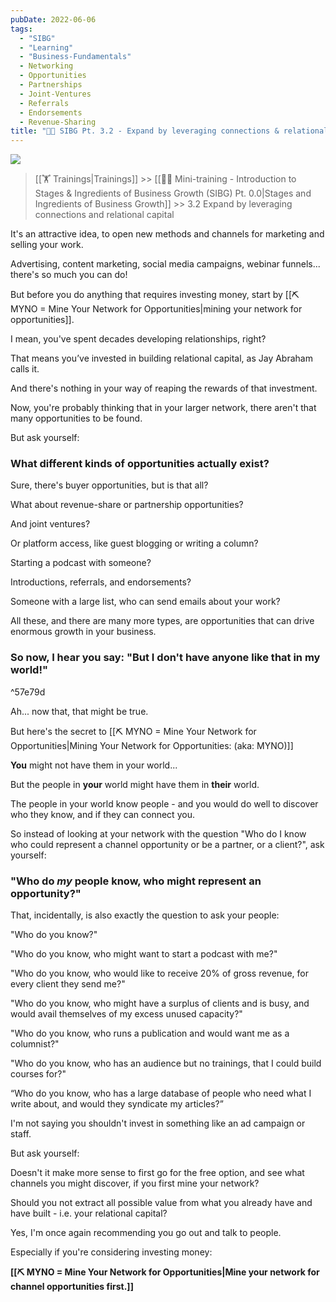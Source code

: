 ```yaml
---
pubDate: 2022-06-06
tags:
  - "SIBG"
  - "Learning"
  - "Business-Fundamentals"
  - Networking
  - Opportunities
  - Partnerships
  - Joint-Ventures
  - Referrals
  - Endorsements
  - Revenue-Sharing
title: "👨‍🎓 SIBG Pt. 3.2 - Expand by leveraging connections & relational capital"
---
```



![](Media/SalesFlowCoach.app_SIBG-3.2-Expand-by-leveraging-connections-and-relational-capital_MartinStellar.jpg)

> [[🏋️ Trainings|Trainings]] >> [[👨‍🎓 Mini-training - Introduction to Stages & Ingredients of Business Growth (SIBG) Pt. 0.0|Stages and Ingredients of Business Growth]] >> 3.2 Expand by leveraging connections and relational capital

It's an attractive idea, to open new methods and channels for marketing and selling your work.

Advertising, content marketing, social media campaigns, webinar funnels... there's so much you can do!

But before you do anything that requires investing money, start by [[⛏️ MYNO = Mine Your Network for Opportunities|mining your network for opportunities]].

I mean, you've spent decades developing relationships, right?

That means you’ve invested in building relational capital, as Jay Abraham calls it.

And there's nothing in your way of reaping the rewards of that investment.

Now, you're probably thinking that in your larger network, there aren't that many opportunities to be found.

But ask yourself:

### What different kinds of opportunities actually exist?

Sure, there's buyer opportunities, but is that all?

What about revenue-share or partnership opportunities?

And joint ventures?

Or platform access, like guest blogging or writing a column?

Starting a podcast with someone?

Introductions, referrals, and endorsements?

Someone with a large list, who can send emails about your work?

All these, and there are many more types, are opportunities that can drive enormous growth in your business.

### So now, I hear you say: "But I don't have anyone like that in my world!"

^57e79d

Ah... now that, that might be true.

But here's the secret to [[⛏️ MYNO = Mine Your Network for Opportunities|Mining Your Network for Opportunities: (aka: MYNO)]]

**You** might not have them in your world...

But the people in **your** world might have them in **their** world.

The people in your world know people - and you would do well to discover who they know, and if they can connect you.

So instead of looking at your network with the question "Who do I know who could represent a channel opportunity or be a partner, or a client?", ask yourself:

### "Who do *my* people know, who might represent an opportunity?"

That, incidentally, is also exactly the question to ask your people:

"Who do you know?"

"Who do you know, who might want to start a podcast with me?"

"Who do you know, who would like to receive 20% of gross revenue, for every client they send me?"

"Who do you know, who might have a surplus of clients and is busy, and would avail themselves of my excess unused capacity?"

"Who do you know, who runs a publication and would want me as a columnist?"

"Who do you know, who has an audience but no trainings, that I could build courses for?"

“Who do you know, who has a large database of people who need what I write about, and would they syndicate my articles?”

I'm not saying you shouldn't invest in something like an ad campaign or staff.

But ask yourself:

Doesn't it make more sense to first go for the free option, and see what channels you might discover, if you first mine your network?

Should you not extract all possible value from what you already have and have built - i.e. your relational capital?

Yes, I'm once again recommending you go out and talk to people.

Especially if you're considering investing money:

**[[⛏️ MYNO = Mine Your Network for Opportunities|Mine your network for channel opportunities first.]]**
